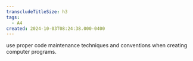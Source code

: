 ```yaml
---
transcludeTitleSize: h3
tags:
  - A4
created: 2024-10-03T08:24:38.000-0400
---
```

use proper code maintenance techniques and conventions when creating computer programs.